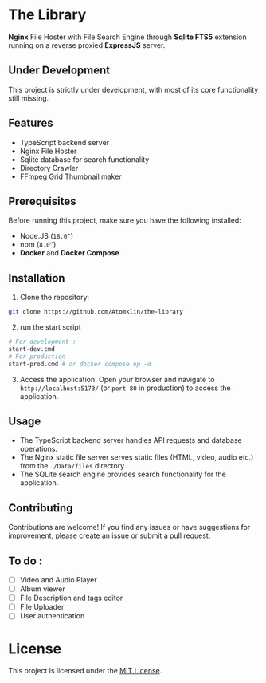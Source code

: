 # The Library 
 **Nginx** File Hoster with File Search Engine through **Sqlite FTS5** extension running on a reverse proxied **ExpressJS** server.
 
## Under Development
This project is strictly under development, with most of its core functionality still missing.
 
## Features
- TypeScript backend server
- Nginx File Hoster
- Sqlite database for search functionality
- Directory Crawler
- FFmpeg Grid Thumbnail maker

## Prerequisites
Before running this project, make sure you have the following installed:
- Node.JS (`18.0^`)
- npm (`8.0^`)
- **Docker** and **Docker Compose**

## Installation
1. Clone the repository:
```bash
git clone https://github.com/Atomklin/the-library
```

2. run the start script
```bash
# For development :
start-dev.cmd
# For production
start-prod.cmd # or docker compose up -d
```

3. Access the application:
 Open your browser and navigate to `http://localhost:5173/` (or `port 80` in production) to access the application.

## Usage
- The TypeScript backend server handles API requests and database operations.
- The Nginx static file server serves static files (HTML, video, audio etc.) from the `./Data/files` directory.
- The SQLite search engine provides search functionality for the application.

## Contributing
Contributions are welcome! If you find any issues or have suggestions for improvement, please create an issue or submit a pull request.

## To do :
- [ ] Video and Audio Player
- [ ] Album viewer
- [ ] File Description and tags editor
- [ ] File Uploader
- [ ] User authentication

# License 
This project is licensed under the [MIT License](LICENSE).